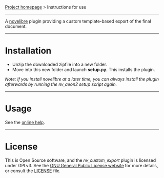 [Project homepage](https://github.com/peter88213/nv_custom_export) > Instructions for use

--- 

A [novelibre](https://github.com/peter88213/novelibre/) plugin providing a 
custom template-based export of the final document. 

---

# Installation

- Unzip the downloaded zipfile into a new folder.
- Move into this new folder and launch **setup.py**. This installs the plugin.

*Note: If you install novelibre at a later time, you can always install the plugin afterwards by running the nv_aeon2 setup script again.*


---

# Usage

See the [online help](https://peter88213.github.io/nv_custom_export/help/).

---

# License

This is Open Source software, and the *nv_custom_export* plugin is licensed under GPLv3. See the
[GNU General Public License website](https://www.gnu.org/licenses/gpl-3.0.en.html) for more
details, or consult the [LICENSE](https://github.com/peter88213/nv_custom_export/blob/main/LICENSE) file.
